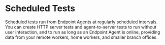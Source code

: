 # Scheduled Tests

Scheduled tests run from Endpoint Agents at regularly scheduled intervals. You can create HTTP server tests and agent-to-server tests to run without user interaction, and to run as long as an Endpoint Agent is online, providing data from your remote workers, home workers, and smaller branch offices.
